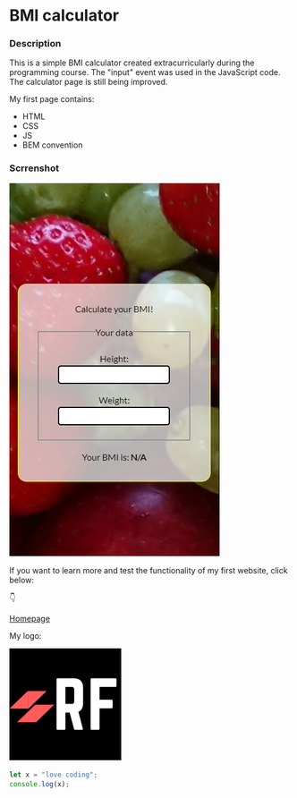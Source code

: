 # **BMI calculator**

### Description

This is a simple BMI calculator created extracurricularly during the programming course. The "input" event was used in the JavaScript code. The calculator page is still being improved.

My first page contains:
- HTML
- CSS
- JS
- BEM convention

### Scrrenshot

![BMI screenshot](https://github.com/RobFyd/BMI-Calculator/blob/main/fotos/kalkBmi.PNG?raw=true)

If you want to learn more and test the functionality of my first website, click below:

👇

[Homepage](https://robfyd.github.io/BMI-Calculator/)


My logo:

![LOGO](https://github.com/RobFyd/BMI-Calculator/blob/main/fotos/RFLogo.png?raw=true)


```javascript
let x = "love coding";
console.log(x);
```

